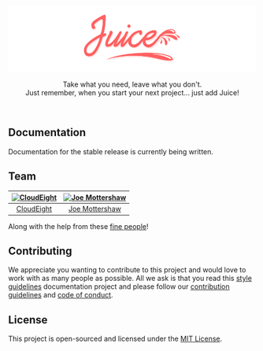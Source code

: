 ![Juice](./screenshot.png)
<p align="center">Take what you need, leave what you don't.<br />Just remember, when you start your next project... just add Juice!</p>
<br />

## Documentation
Documentation for the stable release is currently being written.

## Team
| [![CloudEight](https://avatars1.githubusercontent.com/u/39433551?s=100)](https://github.com/cloudeight) | [![Joe Mottershaw](https://avatars1.githubusercontent.com/u/5093255?s=100)](https://github.com/joemottershaw) |
|:-------------------------------------------------------------------------------------------------------:|:-------------------------------------------------------------------------------------------------------------:|
| [CloudEight](https://github.com/cloudeight)                                                             | [Joe Mottershaw](https://github.com/joemottershaw)                                                            |

Along with the help from these [fine people](https://github.com/justaddjuice/juice/graphs/contributors)!

## Contributing
We appreciate you wanting to contribute to this project and would love to work with as many people as possible. All we ask is that you read this [style guidelines](https://github.com/cloudeight/style-guidelines) documentation project and please follow our [contribution guidelines](./.github/CONTRIBUTING.md) and [code of conduct](./.github/CODE_OF_CONDUCT.md).

## License
This project is open-sourced and licensed under the [MIT License](./LICENSE).
